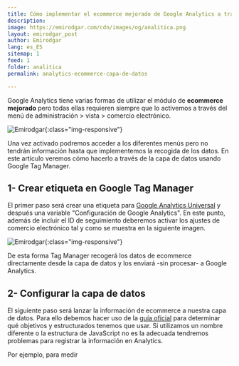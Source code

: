 ```yaml
---
title: Cómo implementar el ecommerce mejorado de Google Analytics a través de la capa de datos y GTM
description: 
image: https://emirodgar.com/cdn/images/og/analitica.png
layout: emirodgar_post
author: Emirodgar
lang: es_ES
sitemap: 1
feed: 1
folder: analitica
permalink: analytics-ecommerce-capa-de-datos

--- 
```


Google Analytics tiene varias formas de utilizar el módulo de **ecommerce mejorado** pero todas ellas requieren siempre que lo activemos a través del menú de administración > vista > comercio electrónico.

![Emirodgar](https://emirodgar.com/cdn/images/posts/analytics-ecommerce-opciones.jpg){:class="img-responsive"}


Una vez activado podremos acceder a los diferentes menús pero no tendrán información hasta que implementemos la recogida de los datos. En este artículo veremos cómo hacerlo a través de la capa de datos usando Google Tag Manager.

## 1- Crear etiqueta en Google Tag Manager

El primer paso será crear una etiqueta para [Google Analytics Universal](https://emirodgar.com/versiones-google-analytics) y después una variable "Configuración de Google Analytics". En este punto, además de incluir el ID de seguimiento deberemos activar los ajustes de comercio electrónico tal y como se muestra en la siguiente imagen.

![Emirodgar](https://i.imgur.com/KXCcIcb.png){:class="img-responsive"}

De esta forma Tag Manager recogerá los datos de ecommerce directamente desde la capa de datos y los enviará -sin procesar- a Google Analytics.

## 2- Configurar la capa de datos

El siguiente paso será lanzar la información de ecommerce a nuestra capa de datos. Para ello debemos hacer uso de la [guía oficial](https://developers.google.com/tag-manager/enhanced-ecommerce?hl=es#data-layer) para determinar qué objetivos y estructurados tenemos que usar. Si utilizamos un nombre diferente o la estructura de JavaScript no es la adecuada tendremos problemas para registrar la información en Analytics.

Por ejemplo, para medir

<script>  
/**  
 * Call this function when a user clicks on a product link. This function uses the event  
 * callback datalayer variable to handle navigation after the ecommerce data has been sent  
 * to Google Analytics.  
 * @param {Object} productObj An object representing a product.  
 */  
function(productObj)  { dataLayer.push({ ecommerce:  null  });  // Clear the previous ecommerce object. dataLayer.push({  'event':  'productClick',  'ecommerce':  {  'click':  {  'actionField':  {'list':  'Search Results'},  // Optional list property.  'products':  [{  'name': productObj.name,  // Name or ID is required.  'id': productObj.id,  'price': productObj.price,  'brand': productObj.brand,  'category': productObj.cat,  'variant': productObj.variant,  'position': productObj.position }]  }  },  'eventCallback':  function()  { document.location = productObj.url }  });  
}  
</script>


<!--stackedit_data:
eyJoaXN0b3J5IjpbLTYyMDk1MzgwMSwtMzkzOTI1MzAxLDc4ND
M4NTEzOF19
-->